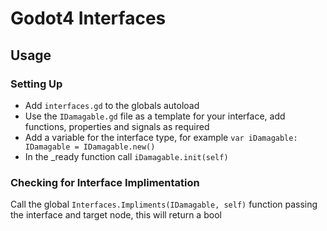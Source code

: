 # Godot4 Interfaces

## Usage

### Setting Up
* Add `interfaces.gd` to the globals autoload
* Use the `IDamagable.gd` file as a template for your interface, add functions, properties and signals as required
* Add a variable for the interface type, for example `var iDamagable: IDamagable = IDamagable.new()`
* In the _ready function call `iDamagable.init(self)`

### Checking for Interface Implimentation
Call the global `Interfaces.Impliments(IDamagable, self)` function passing the interface and target node, this will return a bool
